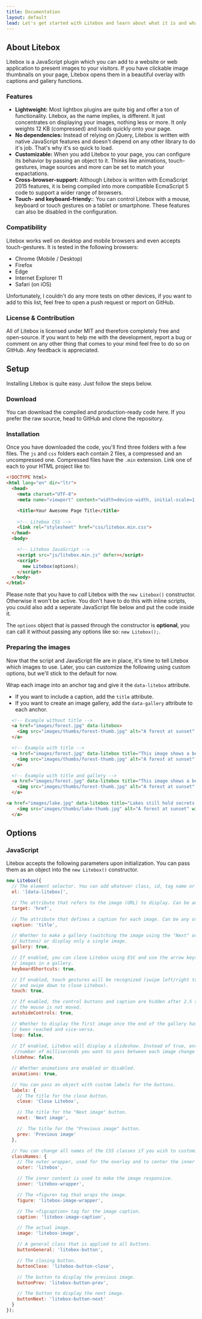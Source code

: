 ```yaml
---
title: Documentation
layout: default
lead: Let's get started with Litebox and learn about what it is and what it offers you.
---
```


## About Litebox

Litebox is a JavaScript plugin which you can add to a website or web application to present images to your visitors. If you have clickable image thumbnails on your page, Litebox opens them in a beautiful overlay with captions and gallery functions.

### Features

* **Lightweight:** Most lightbox plugins are quite big and offer a ton of functionality. Litebox, as the name implies, is different. It just concentrates on displaying your images, nothing less or more. It only weights 12 KB (compressed) and loads quickly onto your page.
* **No dependencies:** Instead of relying on jQuery, Litebox is written with native JavaScript features and doesn't depend on any other library to do it's job. That's why it's so quick to load.
* **Customizable:** When you add Litebox to your page, you can configure its behavior by passing an object to it. Thinks like animations, touch-gestures, image sources and more can be set to match your expactations.
* **Cross-browser-support:** Although Litebox is written with EcmaScript 2015 features, it is being compiled into more compatible EcmaScript 5 code to support a wider range of browsers.
* **Touch- and keyboard-friendy:**: You can control Litebox with a mouse, keyboard or touch gestures on a tablet or smartphone. These features can also be disabled in the configuration.

### Compatibility

Litebox works well on desktop and mobile browsers and even accepts touch-gestures. It is tested in the following browsers:

* Chrome (Mobile / Desktop)
* Firefox
* Edge
* Internet Explorer 11
* Safari (on iOS)

Unfortunately, I couldn't do any more tests on other devices, if you want to add to this list, feel free to open a push request or report on GitHub.

### License & Contribution

All of Litebox is licensed under MIT and therefore completely free and open-source. If you want to help me with the development, report a bug or comment on any other thing that comes to your mind feel free to do so on GitHub. Any feedback is appreciated.

## Setup

Installing Litebox is quite easy. Just follow the steps below.

### Download

You can download the compiled and production-ready code here. If you prefer the raw source, head to GitHub and clone the repository.

### Installation

Once you have downloaded the code, you'll find three folders with a few files. The `js` and `css` folders each contain 2 files, a compressed and an uncompressed one. Compressed files have the `.min` extension. Link one of each to your HTML project like to:

```html
<!DOCTYPE html>
<html lang="en" dir="ltr">
  <head>
    <meta charset="UTF-8">
    <meta name="viewport" content="width=device-width, initial-scale=1.0">

    <title>Your Awesome Page Title</title>
    
    <!-- Litebox CSS -->
    <link rel="stylesheet" href="css/litebox.min.css">
  </head>
  <body>

    <!-- Litebox JavaScript -->
    <script src="js/litebox.min.js" defer></script>
    <script>
      new Litebox(options);
    </script>
  </body>
</html>
```

Please note that you have to *call* Litebox with the `new Litebox()` constructor. Otherwise it won't be active. You don't have to do this with inline scripts, you could also add a seperate JavaScript file below and put the code inside it.

The `options` object that is passed through the constructor is **optional**, you can call it without passing any options like so: `new Litebox();`.

### Preparing the images

Now that the script and JavaScript file are in place, it's time to tell Litebox which images to use. Later, you can customize the following using custom options, but we'll stick to the default for now.

Wrap each image into an anchor tag and give it the `data-litebox` attribute.

* If you want to include a caption, add the `title` attribute.
* If you want to create an image gallery, add the `data-gallery` attribute to each anchor.

```html
  <!-- Example without title -->
  <a href="images/forest.jpg" data-litebox>
    <img src="images/thumbs/forest-thumb.jpg" alt="A forest at sunset" width="320" height="240">
  </a>

  <!-- Example with title -->
  <a href="images/forest.jpg" data-litebox title="This image shows a beautiful forest at sunset.">
    <img src="images/thumbs/forest-thumb.jpg" alt="A forest at sunset" width="320" height="240">
  </a>

  <!-- Example with title and gallery -->
  <a href="images/forest.jpg" data-litebox title="This image shows a beautiful forest at sunset." data-gallery="nature">
    <img src="images/thumbs/forest-thumb.jpg" alt="A forest at sunset" width="320" height="240">
  </a>

<a href="images/lake.jpg" data-litebox title="Lakes still hold secrets deep underneath their surface." data-gallery="nature">
    <img src="images/thumbs/lake-thumb.jpg" alt="A forest at sunset" width="320" height="240">
  </a>
```

## Options

### JavaScript

Litebox accepts the following parameters upon initialization. You can pass them as an object into the `new Litebox()` constructor.

```js
new Litebox({
  // The element selector. You can add whatever class, id, tag name or data attribute.
  el: '[data-litebox]',

  // The attribute that refers to the image (URL) to display. Can be any other attribute.
  target: 'href',

  // The attribute that defines a caption for each image. Can be any other attribute.
  caption: 'title',

  // Whether to make a gallery (switching the image using the "Next" or "Previous"
  // buttons) or display only a single image.
  gallery: true,

  // If enabled, you can close Litebox using ESC and use the arrow keys to switch between
  // images in a gallery.
  keyboardShortcuts: true,

  // If enabled, touch gestures will be recognized (swipe left/right to switch images
  // and swipe down to close Litebox).
  touch: true,

  // If enabled, the control buttons and caption are hidden after 2.5 seconds if
  // the mouse is not moved.
  autohideControls: true,

  // Whether to display the first image once the end of the gallery has
  // been reached and vice-versa.
  loop: false,
  
  // If enabled, Litebox will display a slideshow. Instead of true, enter the
   //number of milliseconds you want to pass between each image change (like 5000 for 5s).
  slidehow: false,

  // Whether animations are enabled or disabled.
  animations: true,

  // You can pass an object with custom labels for the buttons.
  labels: {
    // The title for the close button.
    close: 'Close Litebox',

    // The title for the "Next image" button.
    next: 'Next image',

    // 	The title for the "Previous image" button.
    prev: 'Previous image'
  },

  // You can change all names of the CSS classes if you wish to customize your CSS.
  classNames: {
    // The outer wrapper, used for the overlay and to center the inner content.
    outer: 'litebox',

    // The inner content is used to make the image responsive.
    inner: 'litebox-wrapper',

    // The <figure> tag that wraps the image.
    figure: 'litebox-image-wrapper',

    // The <figcaption> tag for the image caption.
    caption: 'litebox-image-caption',

    // The actual image.
    image: 'litebox-image',

    // A general class that is applied to all buttons.
    buttonGeneral: 'litebox-button',

    // The closing button.
    buttonClose: 'litebox-button-close',

    // The button to display the previous image.
    buttonPrev: 'litebox-button-prev',

    // The button to display the next image.
    buttonNext: 'litebox-button-next'
  }
});
```